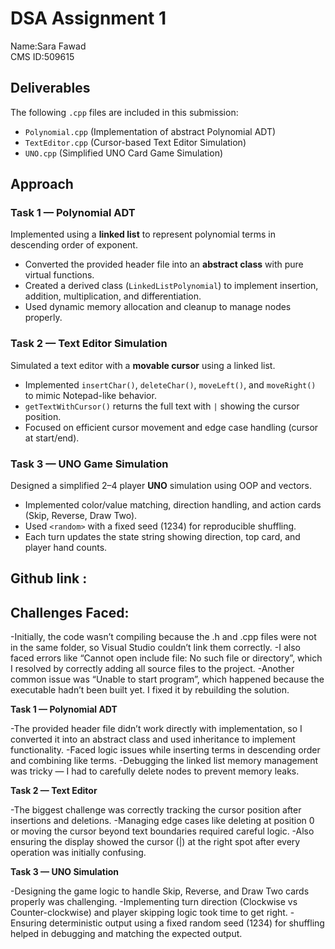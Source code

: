 ﻿# DSA  Assignment 1 

Name:Sara Fawad  
CMS ID:509615 

##  Deliverables
The following `.cpp` files are included in this submission:
- `Polynomial.cpp` (Implementation of abstract Polynomial ADT)
- `TextEditor.cpp` (Cursor-based Text Editor Simulation)
- `UNO.cpp` (Simplified UNO Card Game Simulation)

## Approach

### Task 1 — Polynomial ADT  
Implemented using a **linked list** to represent polynomial terms in descending order of exponent.  
- Converted the provided header file into an **abstract class** with pure virtual functions.  
- Created a derived class (`LinkedListPolynomial`) to implement insertion, addition, multiplication, and differentiation.  
- Used dynamic memory allocation and cleanup to manage nodes properly.

### Task 2 — Text Editor Simulation  
Simulated a text editor with a **movable cursor** using a linked list.  
- Implemented `insertChar()`, `deleteChar()`, `moveLeft()`, and `moveRight()` to mimic Notepad-like behavior.  
- `getTextWithCursor()` returns the full text with `|` showing the cursor position.  
- Focused on efficient cursor movement and edge case handling (cursor at start/end).

### Task 3 — UNO Game Simulation  
Designed a simplified 2–4 player **UNO** simulation using OOP and vectors.  
- Implemented color/value matching, direction handling, and action cards (Skip, Reverse, Draw Two).  
- Used `<random>` with a fixed seed (1234) for reproducible shuffling.  
- Each turn updates the state string showing direction, top card, and player hand counts.

## Github link :

## Challenges Faced:

-Initially, the code wasn’t compiling because the .h and .cpp files were not in the same folder,
 so Visual Studio couldn’t link them correctly.
-I also faced errors like “Cannot open include file: No such file or directory”, which I resolved by 
 correctly adding all source files to the project.
-Another common issue was “Unable to start program”, which happened because the executable hadn’t been built yet.
 I fixed it by rebuilding the solution.

**Task 1 — Polynomial ADT**

-The provided header file didn’t work directly with implementation, so I converted it into an
 abstract class and used inheritance to implement functionality.
-Faced logic issues while inserting terms in descending order and combining like terms.
-Debugging the linked list memory management was tricky 
— I had to carefully delete nodes to prevent memory leaks.

**Task 2 — Text Editor**

-The biggest challenge was correctly tracking the cursor position after insertions and deletions.
-Managing edge cases like deleting at position 0 or moving the cursor beyond text boundaries required careful logic.
-Also ensuring the display showed the cursor (|) at the right spot after every operation was initially confusing.

**Task 3 — UNO Simulation**

-Designing the game logic to handle Skip, Reverse, and Draw Two cards properly was challenging.
-Implementing turn direction (Clockwise vs Counter-clockwise) and player skipping logic took time to get right.
-Ensuring deterministic output using a fixed random seed (1234) for shuffling helped in debugging and matching the expected output.
